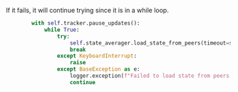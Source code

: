 If it fails, it will continue trying since it is in a while loop.

```py
        with self.tracker.pause_updates():
            while True:
                try:
                    self.state_averager.load_state_from_peers(timeout=self.load_state_timeout, **kwargs)
                    break
                except KeyboardInterrupt:
                    raise
                except BaseException as e:
                    logger.exception(f"Failed to load state from peers: {e}, retrying ...")
                    continue
```




